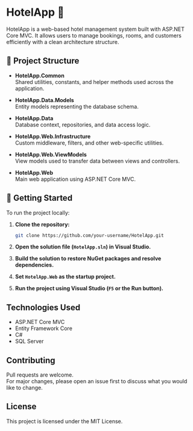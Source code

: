 

# HotelApp 🏨

HotelApp is a web-based hotel management system built with ASP.NET Core MVC. It allows users to manage bookings, rooms, and customers efficiently with a clean architecture structure.

## 📁 Project Structure

- **HotelApp.Common**  
  Shared utilities, constants, and helper methods used across the application.

- **HotelApp.Data.Models**  
  Entity models representing the database schema.

- **HotelApp.Data**  
  Database context, repositories, and data access logic.

- **HotelApp.Web.Infrastructure**  
  Custom middleware, filters, and other web-specific utilities.

- **HotelApp.Web.ViewModels**  
  View models used to transfer data between views and controllers.

- **HotelApp.Web**  
  Main web application using ASP.NET Core MVC.

## 🚀 Getting Started

To run the project locally:

1. **Clone the repository:**
   ```bash
   git clone https://github.com/your-username/HotelApp.git
   ```
2. **Open the solution file (`HotelApp.sln`) in Visual Studio.**

3. **Build the solution to restore NuGet packages and resolve dependencies.**

4. **Set `HotelApp.Web` as the startup project.**

5. **Run the project using Visual Studio (`F5` or the Run button).**

## Technologies Used
   - ASP.NET Core MVC  
   - Entity Framework Core  
   - C#  
   - SQL Server  

## Contributing  
   Pull requests are welcome.  
   For major changes, please open an issue first to discuss what you would like to change.

## License
   This project is licensed under the MIT License.
```

